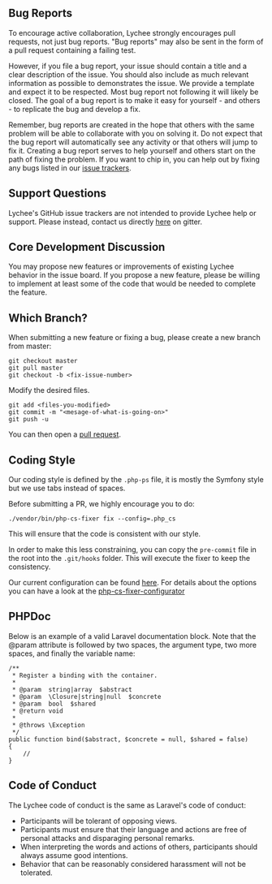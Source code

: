 ## Bug Reports
To encourage active collaboration, Lychee strongly encourages pull requests, not just bug reports. "Bug reports" may also be sent in the form of a pull request containing a failing test.

However, if you file a bug report, your issue should contain a title and a clear description of the issue. You should also include as much relevant information as possible to demonstrates the issue. We provide a template and expect it to be respected. Most bug report not following it will likely be closed. The goal of a bug report is to make it easy for yourself - and others - to replicate the bug and develop a fix.

Remember, bug reports are created in the hope that others with the same problem will be able to collaborate with you on solving it. Do not expect that the bug report will automatically see any activity or that others will jump to fix it. Creating a bug report serves to help yourself and others start on the path of fixing the problem. If you want to chip in, you can help out by fixing any bugs listed in our [issue trackers][1].

## Support Questions
Lychee's GitHub issue trackers are not intended to provide Lychee help or support. Please instead, contact us directly [here][2] on gitter.


## Core Development Discussion
You may propose new features or improvements of existing Lychee behavior in the issue board. If you propose a new feature, please be willing to implement at least some of the code that would be needed to complete the feature.

## Which Branch?

When submitting a new feature or fixing a bug, please create a new branch from master:

```
git checkout master
git pull master
git checkout -b <fix-issue-number>
```

Modify the desired files.

```
git add <files-you-modified>
git commit -m "<mesage-of-what-is-going-on>"
git push -u
```

You can then open a [pull request][3].

<!-- ## Security Vulnerabilities
If you discover a security vulnerability within Laravel, please send an email to Taylor Otwell at taylor@laravel.com. All security vulnerabilities will be promptly addressed. -->


## Coding Style
Our coding style is defined by the `.php-ps` file, it is mostly the Symfony style but we use tabs instead of spaces.

Before submitting a PR, we highly encourage you to do:
```
./vendor/bin/php-cs-fixer fix --config=.php_cs
```
This will ensure that the code is consistent with our style.

In order to make this less constraining, you can copy the `pre-commit` file in the root into the `.git/hooks` folder. This will execute the fixer to keep the consistency.

Our current configuration can be found [here](https://github.com/LycheeOrg/Lychee/blob/master/.php_cs).
For details about the options you can have a look at the [php-cs-fixer-configurator](https://mlocati.github.io/php-cs-fixer-configurator)

## PHPDoc
Below is an example of a valid Laravel documentation block. Note that the @param attribute is followed by two spaces, the argument type, two more spaces, and finally the variable name:

```
/**
 * Register a binding with the container.
 *
 * @param  string|array  $abstract
 * @param  \Closure|string|null  $concrete
 * @param  bool  $shared
 * @return void
 *
 * @throws \Exception
 */
public function bind($abstract, $concrete = null, $shared = false)
{
    //
}
```


## Code of Conduct
The Lychee code of conduct is the same as Laravel's code of conduct:

- Participants will be tolerant of opposing views.
- Participants must ensure that their language and actions are free of personal attacks and disparaging personal remarks.
- When interpreting the words and actions of others, participants should always assume good intentions.
- Behavior that can be reasonably considered harassment will not be tolerated.


[1]: https://github.com/LycheeOrg/Lychee/issues
[2]: https://gitter.im/LycheeOrg/Lobby
[3]: https://github.com/LycheeOrg/Lychee/pulls